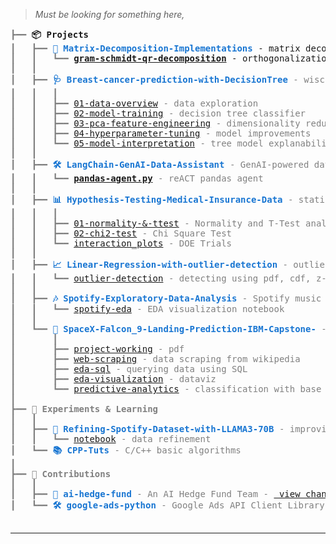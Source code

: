 > _Must be looking for something here,_

<link href="https://fonts.googleapis.com/css2?family=Fira+Code:wght@400;500;600&display=swap" rel="stylesheet">


<pre style="font-family:'Fira Code', Menlo, 'DejaVu Sans Mono', Consolas, 'Courier New', monospace">
<span style="color: #808080; text-decoration-color: #808080">┣━━ </span><span style="font-weight: bold;"><b>📦 Projects</b></span>
<span style="color: #808080; text-decoration-color: #808080">┃   ┣━━ </span><span style="font-weight: bold; color: #1976d2;"><a href="https://github.com/PragyanTiwari/Matrix-Decomposition-Implementations" style="color: #1976d2; text-decoration: none;">🧮 Matrix-Decomposition-Implementations</a></span> - matrix decomposition algorithms for SVD, PCA...
<span style="color: #808080; text-decoration-color: #808080">┃   ┃   ┗━━ </span><span style="font-weight: bold; color: #43a047;"><a href="https://github.com/PragyanTiwari/Matrix-Decomposition-Implementations/blob/master/notebooks/Gram_Schmidt_QR_Decomposition.py">gram-schmidt-qr-decomposition</a></span> - orthogonalization algorithm with QR
<span style="color: #808080; text-decoration-color: #808080">┃   ┃
<span style="color: #808080; text-decoration-color: #808080">┃   ┣━━ </span><span style="font-weight: bold; color: #1976d2;"><a href="https://github.com/PragyanTiwari/Breast-cancer-prediction-with-DecisionTree" style="color: #1976d2; text-decoration: none;">🩺 Breast-cancer-prediction-with-DecisionTree</a></span> - wisconsin breast cancer classification
<span style="color: #808080; text-decoration-color: #808080">┃   ┃   ┃
<span style="color: #808080; text-decoration-color: #808080">┃   ┃   ┣━━ </span><a href="https://github.com/PragyanTiwari/Breast-cancer-prediction-with-DecisionTree/blob/master/notebooks/01-data-overview-breast-cancer-classification.ipynb">01-data-overview</a> - data exploration
<span style="color: #808080; text-decoration-color: #808080">┃   ┃   ┣━━ </span><a href="https://github.com/PragyanTiwari/Breast-cancer-prediction-with-DecisionTree/blob/master/notebooks/02-decision-tree-model-training.ipynb">02-model-training</a> - decision tree classifier
<span style="color: #808080; text-decoration-color: #808080">┃   ┃   ┣━━ </span><a href="https://github.com/PragyanTiwari/Breast-cancer-prediction-with-DecisionTree/blob/master/notebooks/03-pca-feature-engineering.ipynb">03-pca-feature-engineering</a> - dimensionality reduction with PCA
<span style="color: #808080; text-decoration-color: #808080">┃   ┃   ┣━━ </span><a href="https://github.com/PragyanTiwari/Breast-cancer-prediction-with-DecisionTree/blob/master/notebooks/04-hyperparameter-tuning.ipynb">04-hyperparameter-tuning</a> - model improvements
<span style="color: #808080; text-decoration-color: #808080">┃   ┃   ┗━━ </span><a href="https://github.com/PragyanTiwari/Breast-cancer-prediction-with-DecisionTree/blob/master/notebooks/05-tree-model-explainability_SHAP.ipynb">05-model-interpretation</a> - tree model explanability using SHAP
<span style="color: #808080; text-decoration-color: #808080">┃   ┃
<span style="color: #808080; text-decoration-color: #808080">┃   ┣━━ </span><span style="font-weight: bold; color: #1976d2;"><a href="LangChain-GenAI-Data-Assistant" style="color: #1976d2; text-decoration: none;">🛠️ LangChain-GenAI-Data-Assistant</a></span> - GenAI-powered data assistant
<span style="color: #808080; text-decoration-color: #808080">┃   ┃   ┗━━ </span><span style="font-weight: bold; color: #43a047;"><a href="https://github.com/PragyanTiwari/LangChain-GenAI-Data-Assistant/blob/master/pandas_df_agent.py">pandas-agent.py</a></span> - reACT pandas agent
<span style="color: #808080; text-decoration-color: #808080">┃   ┃
<span style="color: #808080; text-decoration-color: #808080">┃   ┣━━ </span><span style="font-weight: bold; color: #1976d2;"><a href="https://github.com/PragyanTiwari/Hypothesis-Testing-Medical-Insurance-Data" style="color: #1976d2; text-decoration: none;">📊 Hypothesis-Testing-Medical-Insurance-Data</a></span> - statistical tests run on medical insurance
<span style="color: #808080; text-decoration-color: #808080">┃   ┃   ┃
<span style="color: #808080; text-decoration-color: #808080">┃   ┃   ┣━━ </span><a href="https://github.com/PragyanTiwari/Hypothesis-Testing-Medical-Insurance-Data/blob/main/01_Normality_and_T-Test.ipynb">01-normality-&-ttest</a> - Normality and T-Test analysis
<span style="color: #808080; text-decoration-color: #808080">┃   ┃   ┣━━ </span><a href="https://github.com/PragyanTiwari/Hypothesis-Testing-Medical-Insurance-Data/blob/main/02_Chi_Square_Test.ipynb">02-chi2-test</a> - Chi Square Test
<span style="color: #808080; text-decoration-color: #808080">┃   ┃   ┗━━ </span><a href="https://github.com/PragyanTiwari/Hypothesis-Testing-Medical-Insurance-Data/blob/main/interaction_plots.ipynb">interaction_plots</a> - DOE Trials
<span style="color: #808080; text-decoration-color: #808080">┃   ┃
<span style="color: #808080; text-decoration-color: #808080">┃   ┣━━ </span><span style="font-weight: bold; color: #1976d2;"><a href="Linear-Regression-with-outlier-detection" style="color: #1976d2; text-decoration: none;">📈 Linear-Regression-with-outlier-detection</a></span> - outlier detection with linear regression
<span style="color: #808080; text-decoration-color: #808080">┃   ┃   ┗━━ </span><a href="https://github.com/PragyanTiwari/Linear-Regression-with-outlier-detection/blob/main/galaxy_mass_prediction.ipynb">outlier-detection</a> - detecting using pdf, cdf, z-score
<span style="color: #808080; text-decoration-color: #808080">┃   ┃
<span style="color: #808080; text-decoration-color: #808080">┃   ┣━━ </span><span style="font-weight: bold; color: #1976d2;"><a href="https://github.com/PragyanTiwari/Spotify-Exploratory-Data-Analysis" style="color: #1976d2; text-decoration: none;">🎶 Spotify-Exploratory-Data-Analysis</a></span> - Spotify music data analysis
<span style="color: #808080; text-decoration-color: #808080">┃   ┃   ┗━━ </span><a href="https://github.com/PragyanTiwari/Spotify-Exploratory-Data-Analysis/blob/main/spotify-eda-data-transformation.ipynb">spotify-eda</a> - EDA visualization notebook
<span style="color: #808080; text-decoration-color: #808080">┃   ┃
<span style="color: #808080; text-decoration-color: #808080">┃   ┗━━ </span><span style="font-weight: bold; color: #1976d2;"><a href="SpaceX-Falcon_9-Landing-Prediction-IBM-Capstone-" style="color: #1976d2; text-decoration: none;">🚀 SpaceX-Falcon_9-Landing-Prediction-IBM-Capstone-</a></span> - IBM Capstone Project
<span style="color: #808080; text-decoration-color: #808080">┃       ┃
<span style="color: #808080; text-decoration-color: #808080">┃       ┣━━ </span><a href="https://github.com/PragyanTiwari/SpaceX-Falcon_9-Landing-Prediction-IBM-Capstone-/blob/main/00_SpaceX_Final_Presentation.pdf">project-working</a> - pdf
<span style="color: #808080; text-decoration-color: #808080">┃       ┣━━ </span><a href="https://github.com/PragyanTiwari/SpaceX-Falcon_9-Landing-Prediction-IBM-Capstone-/blob/main/02_SpaceX_data_Web_scraping.ipynb">web-scraping</a> - data scraping from wikipedia
<span style="color: #808080; text-decoration-color: #808080">┃       ┣━━ </span><a href="https://github.com/PragyanTiwari/SpaceX-Falcon_9-Landing-Prediction-IBM-Capstone-/blob/main/04_EDA_SQL_sqlite.ipynb">eda-sql</a> - querying data using SQL
<span style="color: #808080; text-decoration-color: #808080">┃       ┣━━ </span><a href="https://github.com/PragyanTiwari/SpaceX-Falcon_9-Landing-Prediction-IBM-Capstone-/blob/main/05_EDA_Data_visualization.ipynb">eda-visualization</a> - dataviz
<span style="color: #808080; text-decoration-color: #808080">┃       ┗━━ </span><a href="https://github.com/PragyanTiwari/SpaceX-Falcon_9-Landing-Prediction-IBM-Capstone-/blob/main/08_SpaceX_Predictive_Analytics.ipynb">predictive-analytics</a> - classification with base models       
<span style="color: #808080; text-decoration-color: #808080">┃ 
<span style="color: #808080; text-decoration-color: #808080">┣━━ </span><span style="font-weight: bold;"><b>🧪 Experiments & Learning</b></span>
<span style="color: #808080; text-decoration-color: #808080">┃   ┃
<span style="color: #808080; text-decoration-color: #808080">┃   ┣━━ </span><span style="font-weight: bold; color: #1976d2;"><a href="https://github.com/PragyanTiwari/Refining-Spotify-Dataset-with-LLAMA3-70B" style="color: #1976d2; text-decoration: none;">🎵 Refining-Spotify-Dataset-with-LLAMA3-70B</a></span> - improving data quality with LLAMA3-70B
<span style="color: #808080; text-decoration-color: #808080">┃   ┃   ┗━━ </span><a href="https://github.com/PragyanTiwari/Refining-Spotify-Dataset-with-LLAMA3-70B/blob/master/notebook.ipynb">notebook</a> - data refinement
<span style="color: #808080; text-decoration-color: #808080">┃   ┗━━ </span><span style="font-weight: bold; color: #1976d2;"><a href="https://github.com/PragyanTiwari/CPP-Tuts" style="color: #1976d2; text-decoration: none;">📚 CPP-Tuts</a></span> - C/C++ basic algorithms
<span style="color: #808080; text-decoration-color: #808080">┃
<span style="color: #808080; text-decoration-color: #808080">┣━━ </span><span style="font-weight: bold;"><b>🤝 Contributions</b></span>
<span style="color: #808080; text-decoration-color: #808080">┃   ┃
<span style="color: #808080; text-decoration-color: #808080">┃   ┣━━ </span><span style="font-weight: bold; color: #1976d2;"><a href="https://github.com/virattt/ai-hedge-fund" style="color: #1976d2; text-decoration: none;">💼 ai-hedge-fund</a></span> - An AI Hedge Fund Team - <a href="https://github.com/virattt/ai-hedge-fund/commit/fd41093e332d7966bf6b723a048b9be4bc4a8894"> view changes </a>
<span style="color: #808080; text-decoration-color: #808080">┃   ┗━━ </span><span style="font-weight: bold; color: #1976d2;"><a href="https://github.com/googleads/google-ads-python" style="color: #1976d2; text-decoration: none;">🛠️ google-ads-python</a></span> - Google Ads API Client Library for Python - <a href="https://github.com/googleads/google-ads-python/commit/63f183eb6e50d6c76f524c0e2a3a1dcf7dad7b67"> view changes </a>

</pre>

---

